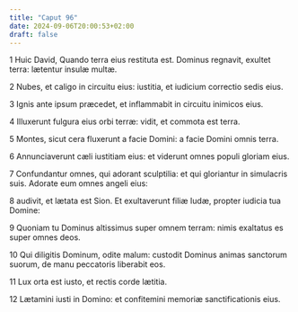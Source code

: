 ```yaml
---
title: "Caput 96"
date: 2024-09-06T20:00:53+02:00
draft: false
---
```



1 Huic David, Quando terra eius restituta est. Dominus regnavit, exultet terra: lætentur insulæ multæ.

2 Nubes, et caligo in circuitu eius: iustitia, et iudicium correctio sedis eius.

3 Ignis ante ipsum præcedet, et inflammabit in circuitu inimicos eius.

4 Illuxerunt fulgura eius orbi terræ: vidit, et commota est terra.

5 Montes, sicut cera fluxerunt a facie Domini: a facie Domini omnis terra.

6 Annunciaverunt cæli iustitiam eius: et viderunt omnes populi gloriam eius.

7 Confundantur omnes, qui adorant sculptilia: et qui gloriantur in simulacris suis. Adorate eum omnes angeli eius:

8 audivit, et lætata est Sion. Et exultaverunt filiæ Iudæ, propter iudicia tua Domine:

9 Quoniam tu Dominus altissimus super omnem terram: nimis exaltatus es super omnes deos.

10 Qui diligitis Dominum, odite malum: custodit Dominus animas sanctorum suorum, de manu peccatoris liberabit eos.

11 Lux orta est iusto, et rectis corde lætitia.

12 Lætamini iusti in Domino: et confitemini memoriæ sanctificationis eius.

